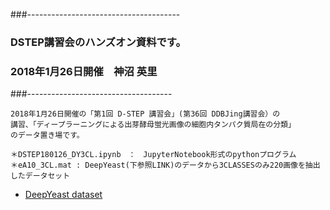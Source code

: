 ###--------------------------------------
### DSTEP講習会のハンズオン資料です。
### 2018年1月26日開催　神沼 英里
###------------------------------------
```
2018年1月26日開催の「第1回 D-STEP 講習会」(第36回 DDBJing講習会）の
講習、「ディープラーニングによる出芽酵母蛍光画像の細胞内タンパク質局在の分類」
のデータ置き場です。

＊DSTEP180126_DY3CL.ipynb　：　JupyterNotebook形式のpythonプログラム
＊eA10_3CL.mat : DeepYeast(下参照LINK)のデータから3CLASSESのみ220画像を抽出したデータセット
```

- [DeepYeast dataset](http://kodu.ut.ee/~leopoldp/2016_DeepYeast/)
      
